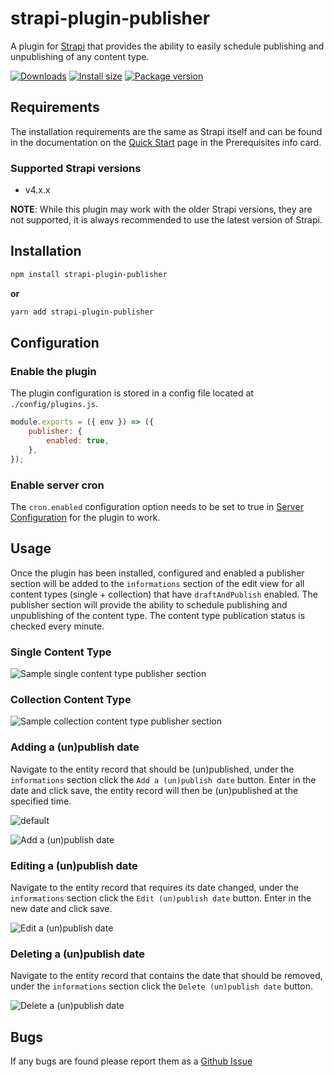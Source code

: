 # strapi-plugin-publisher

A plugin for [Strapi](https://github.com/strapi/strapi) that provides the ability to easily schedule publishing and unpublishing of any content type.

[![Downloads](https://img.shields.io/npm/dm/strapi-plugin-publisher?style=for-the-badge)](https://img.shields.io/npm/dm/strapi-plugin-publisher?style=for-the-badge)
[![Install size](https://img.shields.io/npm/l/strapi-plugin-publisher?style=for-the-badge)](https://img.shields.io/npm/l/strapi-plugin-publisher?style=for-the-badge)
[![Package version](https://img.shields.io/github/v/release/ComfortablyCoding/strapi-plugin-publisher?style=for-the-badge)](https://img.shields.io/github/v/release/ComfortablyCoding/strapi-plugin-publisher?style=for-the-badge)

## Requirements

The installation requirements are the same as Strapi itself and can be found in the documentation on the [Quick Start](https://strapi.io/documentation/developer-docs/latest/getting-started/quick-start.html) page in the Prerequisites info card.

### Supported Strapi versions

- v4.x.x

**NOTE**: While this plugin may work with the older Strapi versions, they are not supported, it is always recommended to use the latest version of Strapi.

## Installation

```sh
npm install strapi-plugin-publisher
```

**or**

```sh
yarn add strapi-plugin-publisher
```

## Configuration

### Enable the plugin

The plugin configuration is stored in a config file located at `./config/plugins.js`.

```javascript
module.exports = ({ env }) => ({
	publisher: {
		enabled: true,
	},
});
```

### Enable server cron

The `cron.enabled` configuration option needs to be set to true in [Server Configuration](https://docs.strapi.io/developer-docs/latest/setup-deployment-guides/configurations/required/server.html#server-configuration) for the plugin to work.

## Usage

Once the plugin has been installed, configured and enabled a publisher section will be added to the `informations` section of the edit view for all content types (single + collection) that have `draftAndPublish` enabled. The publisher section will provide the ability to schedule publishing and unpublishing of the content type. The content type publication status is checked every minute.

### Single Content Type

![Sample single content type publisher section](https://github.com/ComfortablyCoding/strapi-plugin-publisher/blob/master/assets/single.png?raw=true)

### Collection Content Type

![Sample collection content type publisher section](https://github.com/ComfortablyCoding/strapi-plugin-publisher/blob/master/assets/collection.png?raw=true)

### Adding a (un)publish date

Navigate to the entity record that should be (un)published, under the `informations` section click the `Add a (un)publish date` button. Enter in the date and click save, the entity record will then be (un)published at the specified time.

![default](https://github.com/ComfortablyCoding/strapi-plugin-publisher/blob/master/assets/default.png?raw=true)

![Add a (un)publish date](https://github.com/ComfortablyCoding/strapi-plugin-publisher/blob/master/assets/add.png?raw=true)

### Editing a (un)publish date

Navigate to the entity record that requires its date changed, under the `informations` section click the `Edit (un)publish date` button. Enter in the new date and click save.

![Edit a (un)publish date](https://github.com/ComfortablyCoding/strapi-plugin-publisher/blob/master/assets/edit-delete.png?raw=true)

### Deleting a (un)publish date

Navigate to the entity record that contains the date that should be removed, under the `informations` section click the `Delete (un)publish date` button.

![Delete a (un)publish date](https://github.com/ComfortablyCoding/strapi-plugin-publisher/blob/master/assets/edit-delete.png?raw=true)

## Bugs

If any bugs are found please report them as a [Github Issue](https://github.com/ComfortablyCoding/strapi-plugin-publisher/issues)
